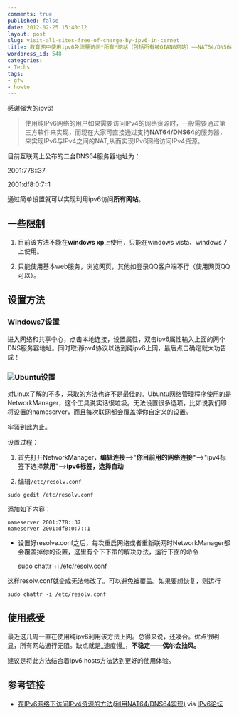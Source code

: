 ```yaml
---
comments: true
published: false
date: 2012-02-25 15:40:12
layout: post
slug: visit-all-sites-free-of-charge-by-ipv6-in-cernet
title: 教育网中使用ipv6免流量访问*所有*网站（包括所有被QIANG网站）——NAT64/DNS64设置指南
wordpress_id: 548
categories:
- Techs
tags:
- gfw
- howto
---
```


感谢强大的ipv6!


> 使用纯IPv6网络的用户如果需要访问IPv4的网络资源时，一般需要通过第三方软件来实现，而现在大家可直接通过支持**NAT64/DNS64**的服务器，来实现IPv6与IPv4之间的NAT,从而实现IPv6网络访问IPv4资源。




目前互联网上公布的二台DNS64服务器地址为：

2001:778::37

2001:df8:0:7::1



通过简单设置就可以实现利用ipv6访问**所有网站**。
<!-- more -->


## 一些限制





	
  1. 目前该方法不能在**windows xp**上使用，只能在windows vista、windows 7上使用。

	
  2. 只能使用基本web服务，浏览网页，其他如登录QQ客户端不行（使用网页QQ可以）。




## 设置方法




### Windows7设置


进入网络和共享中心，点击本地连接，设置属性，双击ipv6属性输入上面的两个DNS服务器地址。同时取消ipv4协议以达到纯ipv6上网，最后点击确定就大功告成！


### [![](http://liuyix.com/wordpress/wp-content/uploads/2012/02/1.png)](http://liuyix.com/visit-all-sites-free-of-charge-by-ipv6-in-cernet/attachment/1)Ubuntu设置


对Linux了解的不多，采取的方法也许不是最佳的。Ubuntu网络管理程序使用的是NetworkManager，这个工具说实话很垃圾。无法设置很多选项，比如说我们即将设置的nameserver，而且每次联网都会覆盖掉你自定义的设置。

牢骚到此为止。

设置过程：



	
  1. 首先打开NetworkManager，**编辑连接**-->"**你目前用的网络连接"**-->"ipv4标签下选择**禁用**"-->**ipv6标签，选择自动**

	
  2. 编辑`/etc/resolv.conf`

    
    sudo gedit /etc/resolv.conf


添加如下内容：

    
    nameserver 2001:778::37
    nameserver 2001:df8:0:7::1






	
  * 设置好resolve.conf之后，每次重启网络或者重新联网时NetworkManager都会覆盖掉你的设置，这里有个下下策的解决办法，运行下面的命令

    
    sudo chattr +i /etc/resolv.conf


这样resolv.conf就变成无法修改了。可以避免被覆盖。如果要想恢复，则运行

    
    sudo chattr -i /etc/resolv.conf







## 使用感受


最近这几周一直在使用纯ipv6利用该方法上网。总得来说，还凑合。优点很明显，所有网站通行无阻。缺点就是_速度慢_，**不稳定——偶尔会抽风。**

建议是将此方法结合着ipv6 hosts方法达到更好的使用体验。


## 参考链接





	
  * [在IPv6网络下访问IPv4资源的方法(利用NAT64/DNS64实现)](http://www.ipv6bbs.cn/archiver/tid-152.html) via [IPv6论坛](http://www.ipv6bbs.cn/)


